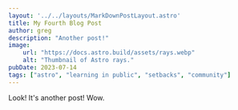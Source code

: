 ```yaml
---
layout: '../../layouts/MarkDownPostLayout.astro'
title: My Fourth Blog Post
author: greg
description: "Another post!"
image:
    url: "https://docs.astro.build/assets/rays.webp"
    alt: "Thumbnail of Astro rays."
pubDate: 2023-07-14
tags: ["astro", "learning in public", "setbacks", "community"]
---
```

Look! It's another post! Wow.